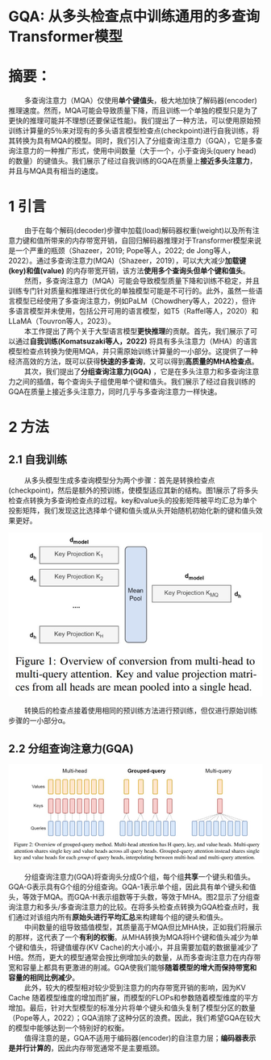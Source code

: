 # GQA: 从多头检查点中训练通用的多查询Transformer模型

# 摘要：
&nbsp;&nbsp;&nbsp;&nbsp;&nbsp;&nbsp;&nbsp;&nbsp;多查询注意力（MQA）仅使用**单个键值头**，极大地加快了解码器(encoder)推理速度。然而，MQA可能会导致质量下降，而且训练一个单独的模型只是为了更快的推理可能并不理想(还要保证性能)。我们提出了一种方法，可以使用原始预训练计算量的5％来对现有的多头语言模型检查点(checkpoint)进行自我训练，将其转换为具有MQA的模型。同时，我们引入了分组查询注意力（GQA），它是多查询注意力的一种推广形式，使用中间数量（大于一个，小于查询头(query head)的数量）的键值头。我们展示了经过自我训练的GQA在质量上**接近多头注意力**，并且与MQA具有相当的速度。<br>

# 1 引言
&nbsp;&nbsp;&nbsp;&nbsp;&nbsp;&nbsp;&nbsp;&nbsp;由于在每个解码(decoder)步骤中加载(load)解码器权重(weight)以及所有注意力键和值所带来的内存带宽开销，自回归解码器推理对于Transformer模型来说是一个严重的瓶颈（Shazeer，2019; Pope等人，2022; de Jong等人，2022）。通过多查询注意力(MQA)（Shazeer，2019），可以大大减少**加载键(key)和值(value)** 的内存带宽开销，该方法**使用多个查询头但单个键和值头**。<br>
&nbsp;&nbsp;&nbsp;&nbsp;&nbsp;&nbsp;&nbsp;&nbsp;然而，多查询注意力（MQA）可能会导致模型质量下降和训练不稳定，并且训练专门针对质量和推理进行优化的单独模型可能是不可行的。此外，虽然一些语言模型已经使用了多查询注意力，例如PaLM（Chowdhery等人，2022），但许多语言模型并未使用，包括公开可用的语言模型，如T5（Raffel等人，2020）和LLaMA（Touvron等人，2023）。<br>
&nbsp;&nbsp;&nbsp;&nbsp;&nbsp;&nbsp;&nbsp;&nbsp;本工作提出了两个关于大型语言模型**更快推理**的贡献。首先，我们展示了可以通过**自我训练(Komatsuzaki等人，2022)** 将具有多头注意力（MHA）的语言模型检查点转换为使用MQA，并只需原始训练计算量的一小部分。这提供了一种经济高效的方法，既可以获得**快速的多查询**，又可以得到**高质量的MHA检查点**。<br>
&nbsp;&nbsp;&nbsp;&nbsp;&nbsp;&nbsp;&nbsp;&nbsp;其次，我们提出了**分组查询注意力(GQA)** ，它是在多头注意力和多查询注意力之间的插值，每个查询头子组使用单个键和值头。我们展示了经过自我训练的GQA在质量上接近多头注意力，同时几乎与多查询注意力一样快速。<br>

# 2 方法
## 2.1 自我训练
&nbsp;&nbsp;&nbsp;&nbsp;&nbsp;&nbsp;&nbsp;&nbsp;从多头模型生成多查询模型分为两个步骤：首先是转换检查点(checkpoint)，然后是额外的预训练，使模型适应其新的结构。图1展示了将多头检查点转换为多查询检查点的过程。key和value头的投影矩阵被平均汇总为单个投影矩阵，我们发现这比选择单个键和值头或从头开始随机初始化新的键和值头效果更好。<br>

![figure1](images/gqa-figure1.jpg)

&nbsp;&nbsp;&nbsp;&nbsp;&nbsp;&nbsp;&nbsp;&nbsp;转换后的检查点接着使用相同的预训练方法进行预训练，但仅进行原始训练步骤的一小部分α。<br>

## 2.2 分组查询注意力(GQA)

![figure2](images/gqa-figure2.jpg)

&nbsp;&nbsp;&nbsp;&nbsp;&nbsp;&nbsp;&nbsp;&nbsp;分组查询注意力(GQA)将查询头分成G个组，每个组**共享**一个键头和值头。GQA-G表示具有G个组的分组查询。GQA-1表示单个组，因此具有单个键头和值头，等效于MQA。而GQA-H表示组数等于头数，等效于MHA。图2显示了分组查询注意力和多头/多查询注意力的比较。在将多头检查点转换为GQA检查点时，我们通过对该组内所有**原始头进行平均汇总**来构建每个组的键头和值头。<br>
&nbsp;&nbsp;&nbsp;&nbsp;&nbsp;&nbsp;&nbsp;&nbsp;中间数量的组导致插值模型，其质量高于MQA但比MHA快，正如我们将展示的那样，这代表了一个**有利的权衡**。从MHA转换为MQA将H个键和值头减少为单个键和值头，将键值缓存(KV Cache)的大小减小，并且需要加载的数据量减少了H倍。然而，更大的模型通常会按比例增加头的数量，从而多查询注意力在内存带宽和容量上都具有更激进的削减。GQA使我们能够**随着模型的增大而保持带宽和容量的相同比例减少**。<br>
&nbsp;&nbsp;&nbsp;&nbsp;&nbsp;&nbsp;&nbsp;&nbsp;此外，较大的模型相对较少受到注意力的内存带宽开销的影响，因为KV Cache 随着模型维度的增加而扩展，而模型的FLOPs和参数随着模型维度的平方增加。最后，针对大型模型的标准分片将单个键头和值头复制了模型分区的数量（Pope等人，2022）；GQA消除了这种分区的浪费。因此，我们希望GQA在较大的模型中能够达到一个特别好的权衡。<br>
&nbsp;&nbsp;&nbsp;&nbsp;&nbsp;&nbsp;&nbsp;&nbsp;值得注意的是，GQA不适用于编码器(encoder)的自注意力层；**编码器表示是并行计算的**，因此内存带宽通常不是主要瓶颈。<br>

